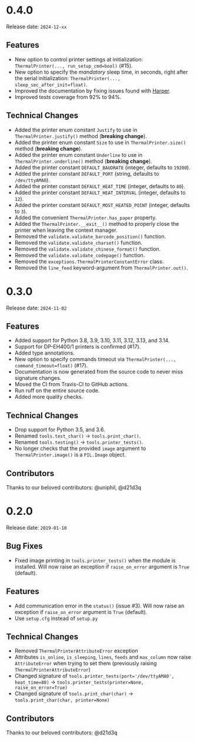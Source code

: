 # 0.4.0

Release date: `2024-12-xx`

## Features

- New option to control printer settings at initialization: `ThermalPrinter(..., run_setup_cmd=bool)` (#15).
- New option to specify the *mandatory* sleep time, in seconds, right after the serial initialization: `ThermalPrinter(..., sleep_sec_after_init=float)`.
- Improved the documentation by fixing issues found with [Harper](https://github.com/elijah-potter/harper).
- Improved tests coverage from 92% to 94%.

## Technical Changes

- Added the printer enum constant `Justify` to use in `ThermalPrinter.justify()` method (**breaking change**).
- Added the printer enum constant `Size` to use in `ThermalPrinter.size()` method (**breaking change**).
- Added the printer enum constant `Underline` to use in `ThermalPrinter.underline()` method (**breaking change**).
- Added the printer constant `DEFAULT_BAUDRATE` (integer, defaults to `19200`).
- Added the printer constant `DEFAULT_PORT` (string, defaults to `/dev/ttyAMA0`).
- Added the printer constant `DEFAULT_HEAT_TIME` (integer, defaults to `80`).
- Added the printer constant `DEFAULT_HEAT_INTERVAL` (integer, defaults to `12`).
- Added the printer constant `DEFAULT_MOST_HEATED_POINT` (integer, defaults to `3`).
- Added the convenient `ThermalPrinter.has_paper` property.
- Added the `ThermalPrinter.__exit__()` method to properly close the printer when leaving the context manager.
- Removed the `validate.validate_barcode_position()` function.
- Removed the `validate.validate_charset()` function.
- Removed the `validate.validate_chinese_format()` function.
- Removed the `validate.validate_codepage()` function.
- Removed the `exceptions.ThermalPrinterConstantError` class.
- Removed the `line_feed` keyword-argument from `ThermalPrinter.out()`.

# 0.3.0

Release date: `2024-11-02`

## Features

- Added support for Python 3.8, 3.9, 3.10, 3.11, 3.12, 3.13, and 3.14.
- Support for DP-EH400/1 printers is confirmed (#17).
- Added type annotations.
- New option to specify commands timeout via `ThermalPrinter(..., command_timeout=float)` (#17).
- Documentation is now generated from the source code to never miss signature changes.
- Moved the CI from Travis-CI to GitHub actions.
- Run ruff on the entire source code.
- Added more quality checks.

## Technical Changes

- Drop support for Python 3.5, and 3.6.
- Renamed `tools.test_char()` → `tools.print_char()`.
- Renamed `tools.testing()` → `tools.printer_tests()`.
- No longer checks that the provided `image` argument to `ThermalPrinter.image()` is a `PIL.Image` object.

## Contributors

Thanks to our beloved contributors: @uniphil, @d21d3q

# 0.2.0

Release date: `2019-01-10`

## Bug Fixes

- Fixed image printing in `tools.printer_tests()` when the module is installed. Will now raise an exception if `raise_on_error` argument is `True` (default).

## Features

- Add communication error in the `status()` (issue #3). Will now raise an exception if `raise_on_error` argument is `True` (default).
- Use `setup.cfg` instead of `setup.py`

## Technical Changes

- Removed `ThermalPrinterAttributeError` exception
- Attributes `is_online`, `is_sleeping`, `lines`, `feeds` and `max_column` now raise `AttributeError` when trying to set them (previously raising `ThermalPrinterAttributeError`)
- Changed signature of `tools.printer_tests(port='/dev/ttyAMA0', heat_time=80)` → `tools.printer_tests(printer=None, raise_on_error=True)`
- Changed signature of `tools.print_char(char)` → `tools.print_char(char, printer=None)`

## Contributors

Thanks to our beloved contributors: @d21d3q
